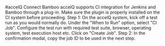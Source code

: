 #accelQ Connect Bamboo
accelQ supports CI integration for Jenkins and Bamboo through a plug-in. Make sure the plugin is properly installed on the CI system before proceeding.
Step 1: On the accelQ system, kick off a test run as you would normally do. Under the "When to Run" option, select "CI Job". Configure the test run with required test suite, browser, operating system, test execution host etc. Click on "Create Job".
Step 2: In the confirmation modal, copy the job ID to be used in the next step.
